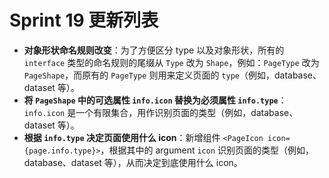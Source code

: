 # Sprint 19 更新列表

- **对象形状命名规则改变**：为了方便区分 type 以及对象形状，所有的 `interface` 类型的命名规则的尾缀从 `Type` 改为 `Shape`，例如：`PageType` 改为 `PageShape`，而原有的 `PageType` 则用来定义页面的 `type`（例如，database、dataset 等）。
- **将 `PageShape` 中的可选属性 `info.icon` 替换为必须属性 `info.type`**：`info.icon` 是一个有限集合，用作识别页面的类型（例如，database、dataset 等）。
- **根据 `info.type` 决定页面使用什么 icon**：新增组件 `<PageIcon icon={page.info.type}>`，根据其中的 argument `icon` 识别页面的类型（例如，database、dataset 等），从而决定到底使用什么 icon。